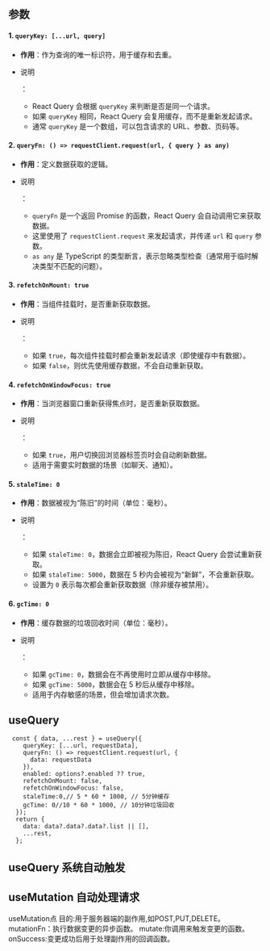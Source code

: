 ## 参数

#### 1. `queryKey: [...url, query]`

- **作用**：作为查询的唯一标识符，用于缓存和去重。

- 说明

  ：

  - React Query 会根据 `queryKey` 来判断是否是同一个请求。
  - 如果 `queryKey` 相同，React Query 会复用缓存，而不是重新发起请求。
  - 通常 `queryKey` 是一个数组，可以包含请求的 URL、参数、页码等。

#### 2. `queryFn: () => requestClient.request(url, { query } as any)`

- **作用**：定义数据获取的逻辑。

- 说明

  ：

  - `queryFn` 是一个返回 Promise 的函数，React Query 会自动调用它来获取数据。
  - 这里使用了 `requestClient.request` 来发起请求，并传递 `url` 和 `query` 参数。
  - `as any` 是 TypeScript 的类型断言，表示忽略类型检查（通常用于临时解决类型不匹配的问题）。

#### 3. `refetchOnMount: true`

- **作用**：当组件挂载时，是否重新获取数据。

- 说明

  ：

  - 如果 `true`，每次组件挂载时都会重新发起请求（即使缓存中有数据）。
  - 如果 `false`，则优先使用缓存数据，不会自动重新获取。

#### 4. `refetchOnWindowFocus: true`

- **作用**：当浏览器窗口重新获得焦点时，是否重新获取数据。

- 说明

  ：

  - 如果 `true`，用户切换回浏览器标签页时会自动刷新数据。
  - 适用于需要实时数据的场景（如聊天、通知）。

#### 5. `staleTime: 0`

- **作用**：数据被视为“陈旧”的时间（单位：毫秒）。

- 说明

  ：

  - 如果 `staleTime: 0`，数据会立即被视为陈旧，React Query 会尝试重新获取。
  - 如果 `staleTime: 5000`，数据在 5 秒内会被视为“新鲜”，不会重新获取。
  - 设置为 `0` 表示每次都会重新获取数据（除非缓存被禁用）。

#### 6. `gcTime: 0`

- **作用**：缓存数据的垃圾回收时间（单位：毫秒）。

- 说明

  ：

  - 如果 `gcTime: 0`，数据会在不再使用时立即从缓存中移除。
  - 如果 `gcTime: 5000`，数据会在 5 秒后从缓存中移除。
  - 适用于内存敏感的场景，但会增加请求次数。







## useQuery 

```tsx
 const { data, ...rest } = useQuery({
    queryKey: [...url, requestData],
    queryFn: () => requestClient.request(url, {
      data: requestData
    }),
    enabled: options?.enabled ?? true,
    refetchOnMount: false,
    refetchOnWindowFocus: false,
    staleTime:0,// 5 * 60 * 1000, // 5分钟缓存
    gcTime: 0//10 * 60 * 1000, // 10分钟垃圾回收
  });
  return {
    data: data?.data?.data?.list || [],
    ...rest,
  };
```





## useQuery 系统自动触发

## useMutation 自动处理请求

useMutation点
目的:用于服务器端的副作用,如POST,PUT,DELETE。
mutationFn：执行数据变更的异步函数。
mutate:你调用来触发变更的函数。
onSuccess:变更成功后用于处理副作用的回调函数。